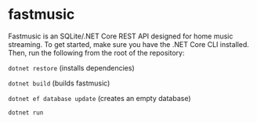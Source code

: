# fastmusic
Fastmusic is an SQLite/.NET Core REST API designed for home music streaming.
To get started, make sure you have the .NET Core CLI installed. Then, run the following from the root of the repository:

```dotnet restore``` (installs dependencies)

```dotnet build``` (builds fastmusic)

```dotnet ef database update``` (creates an empty database)

```dotnet run```
